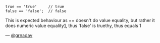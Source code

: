 ```
true == 'true'     // true
false == 'false';  // false
```

This is expected behaviour as == doesn't do value equality,
but rather it does numeric value equality[1], thus 'false' is truethy, thus equals 1


— [@grnadav][2]

[1]:http://es5.github.com/#x11.9.1
[2]:https://twitter.com/grnadav
